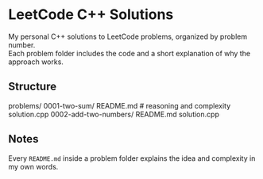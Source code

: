 # LeetCode C++ Solutions

My personal C++ solutions to LeetCode problems, organized by problem number.  
Each problem folder includes the code and a short explanation of why the approach works.

## Structure
problems/
  0001-two-sum/
    README.md   # reasoning and complexity
    solution.cpp
  0002-add-two-numbers/
    README.md
    solution.cpp

## Notes
Every `README.md` inside a problem folder explains the idea and complexity in my own words.
